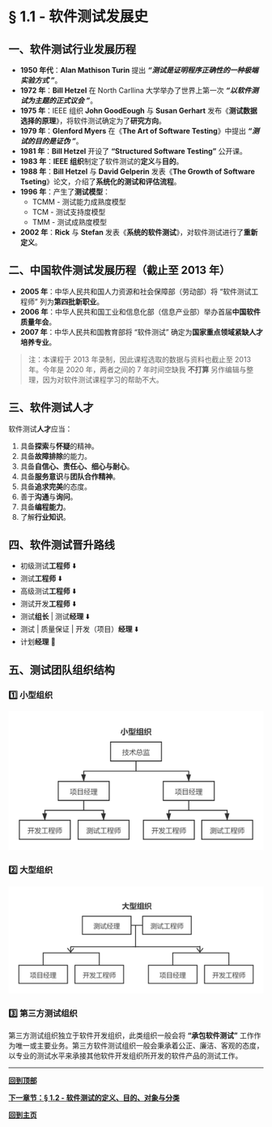 # § 1.1 - 软件测试发展史

## 一、软件测试行业发展历程

- **1950 年代**：**Alan Mathison Turin** 提出 ***“测试是证明程序正确性的一种极端实验方式 ”***。
- **1972 年**：**Bill Hetzel** 在 North Carllina 大学举办了世界上第一次 ***“以软件测试为主题的正式议会 ”***。
- **1975 年**：IEEE 组织 **John GoodEough** 与 **Susan Gerhart** 发布《**测试数据选择的原理**》，将软件测试确定为了**研究方向**。
- **1979 年**：**Glenford Myers** 在《**The Art of Software Testing**》中提出 ***“测试的目的是证伪 ”***。
- **1981 年**：**Bill Hetzel** 开设了 **“Structured Software Testing”** 公开课。
- **1983 年**：**IEEE 组织**制定了软件测试的**定义**与**目的**。
- **1988 年**：**Bill Hetzel** 与 **David Gelperin** 发表《**The Growth of Software Tseting**》论文，介绍了**系统化的测试和评估流程**。
- **1996 年**：产生了**测试模型**：
	- TCMM - 测试能力成熟度模型
	- TCM - 测试支持度模型
	- TMM - 测试成熟度模型
- **2002 年**：**Rick** 与 **Stefan** 发表《**系统的软件测试**》，对软件测试进行了**重新定义**。

## 二、中国软件测试发展历程（截止至 2013 年）

- **2005 年**：中华人民共和国人力资源和社会保障部（劳动部）将 “软件测试工程师” 列为**第四批新职业**。
- **2006 年**：中华人民共和国工业和信息化部（信息产业部）举办首届**中国软件质量年会**。
- **2007 年**：中华人民共和国教育部将 “软件测试” 确定为**国家重点领域紧缺人才培养专业**。

> 注：本课程于 2013 年录制，因此课程选取的数据与资料也截止至 2013 年。今年是 2020 年，两者之间的 7 年时间空缺我 **不打算** 另作编辑与整理，因为对软件测试课程学习的帮助不大。

## 三、软件测试人才

软件测试**人才**应当：

1. 具备**探索**与**怀疑**的精神。
2. 具备**故障排除**的能力。
3. 具备**自信心、责任心、细心与耐心**。
4. 具备**服务意识**与**团队合作精神**。
5. 具备**追求完美**的态度。
6. 善于**沟通**与**询问**。
7. 具备**编程能力**。
8. 了解**行业知识**。

## 四、软件测试晋升路线

- 初级测试**工程师** :arrow_down:
- 测试**工程师** :arrow_down:
- 高级测试**工程师** :arrow_down:
- 测试开发**工程师** :arrow_down:
- 测试**组长** | 测试**经理** :arrow_down:
- 测试 | 质量保证 | 开发（项目）**经理** :arrow_down:
- 计划**经理** :triangular_flag_on_post:

## 五、测试团队组织结构

### :one: 小型组织

![小型组织](https://github.com/Lingggao/Software-Testing-Basics/blob/master/%E7%AC%AC%E4%B8%80%E7%AB%A0/1_1_%E5%B0%8F%E5%9E%8B%E7%BB%84%E7%BB%87.png?raw=true)

### :two: 大型组织

![大型组织](https://github.com/Lingggao/Software-Testing-Basics/blob/master/%E7%AC%AC%E4%B8%80%E7%AB%A0/1_1_%E5%A4%A7%E5%9E%8B%E7%BB%84%E7%BB%87.png?raw=true)

### :three: 第三方测试组织

第三方测试组织独立于软件开发组织，此类组织一般会将 **“承包软件测试”** 工作作为唯一或主要业务。第三方软件测试组织一般会秉承着公正、廉洁、客观的态度，以专业的测试水平来承接其他软件开发组织所开发的软件产品的测试工作。

---
[**回到顶部**](https://github.com/Lingggao/Software-Testing-Basics/blob/master/%E7%AC%AC%E4%B8%80%E7%AB%A0/1_1_%E8%BD%AF%E4%BB%B6%E6%B5%8B%E8%AF%95%E5%8F%91%E5%B1%95%E5%8F%B2.md#-11---%E8%BD%AF%E4%BB%B6%E6%B5%8B%E8%AF%95%E5%8F%91%E5%B1%95%E5%8F%B2)

[**下一章节：§ 1.2 - 软件测试的定义、目的、对象与分类**](https://github.com/Lingggao/Software-Testing-Basics/blob/master/%E7%AC%AC%E4%B8%80%E7%AB%A0/1_2_%E8%BD%AF%E4%BB%B6%E6%B5%8B%E8%AF%95%E7%9A%84%E5%AE%9A%E4%B9%89%E3%80%81%E7%9B%AE%E7%9A%84%E3%80%81%E5%AF%B9%E8%B1%A1%E4%B8%8E%E5%88%86%E7%B1%BB.md#-12---%E8%BD%AF%E4%BB%B6%E6%B5%8B%E8%AF%95%E7%9A%84%E5%AE%9A%E4%B9%89%E7%9B%AE%E7%9A%84%E5%AF%B9%E8%B1%A1%E4%B8%8E%E5%88%86%E7%B1%BB)

[**回到主页**](https://github.com/Lingggao/Software-Testing-Basics#%E8%BD%AF%E4%BB%B6%E6%B5%8B%E8%AF%95%E5%9F%BA%E7%A1%80%E5%AD%A6%E4%B9%A0%E7%AC%94%E8%AE%B0)